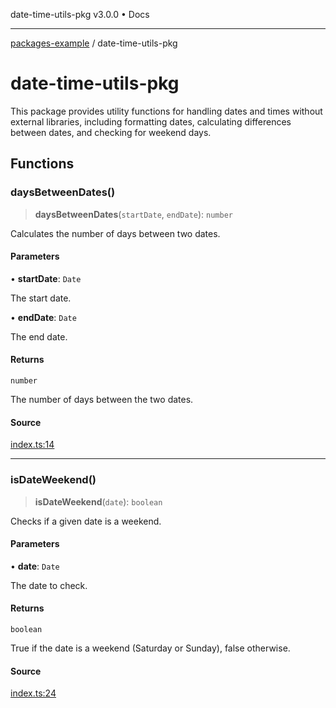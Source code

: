 date-time-utils-pkg v3.0.0 • Docs

***

[packages-example](../README.md) / date-time-utils-pkg

# date-time-utils-pkg

This package provides utility functions for handling dates and times without external libraries,
including formatting dates, calculating differences between dates, and checking for weekend days.

## Functions

### daysBetweenDates()

> **daysBetweenDates**(`startDate`, `endDate`): `number`

Calculates the number of days between two dates.

#### Parameters

• **startDate**: `Date`

The start date.

• **endDate**: `Date`

The end date.

#### Returns

`number`

The number of days between the two dates.

#### Source

[index.ts:14](https://github.com/tgreyuk/typedoc-plugin-markdown-examples/blob/f6ee18b4865e847a5ae81e3c3d7c2ce83ab384d7/examples/05-packages-example/packages/date-time-utils/index.ts#L14)

***

### isDateWeekend()

> **isDateWeekend**(`date`): `boolean`

Checks if a given date is a weekend.

#### Parameters

• **date**: `Date`

The date to check.

#### Returns

`boolean`

True if the date is a weekend (Saturday or Sunday), false otherwise.

#### Source

[index.ts:24](https://github.com/tgreyuk/typedoc-plugin-markdown-examples/blob/f6ee18b4865e847a5ae81e3c3d7c2ce83ab384d7/examples/05-packages-example/packages/date-time-utils/index.ts#L24)
